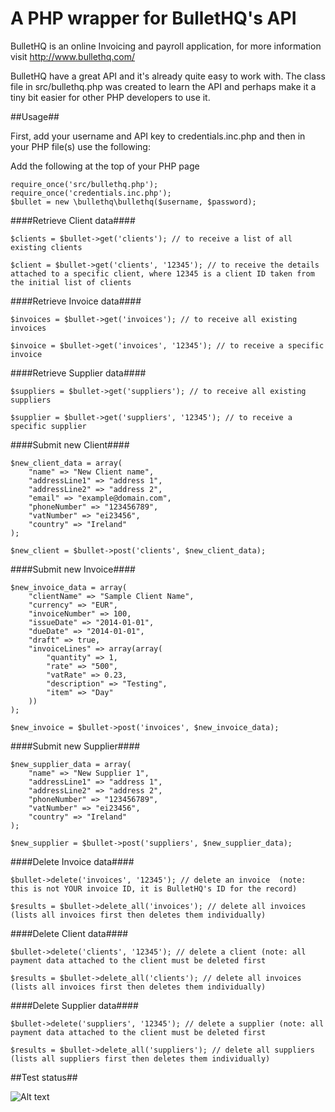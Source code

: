 A PHP wrapper for BulletHQ's API
================================

BulletHQ is an online Invoicing and payroll application, for more information visit http://www.bullethq.com/

BulletHQ have a great API and it's already quite easy to work with.
The class file in src/bullethq.php was created to learn the API and perhaps make it a tiny bit easier for other PHP developers to use it.

##Usage##

First, add your username and API key to credentials.inc.php and then in your PHP file(s) use the following:

Add the following at the top of your PHP page

	require_once('src/bullethq.php');
	require_once('credentials.inc.php');
	$bullet = new \bullethq\bullethq($username, $password);

####Retrieve Client data####

    $clients = $bullet->get('clients'); // to receive a list of all existing clients

	$client = $bullet->get('clients', '12345'); // to receive the details attached to a specific client, where 12345 is a client ID taken from the initial list of clients

####Retrieve Invoice data####

	$invoices = $bullet->get('invoices'); // to receive all existing invoices

	$invoice = $bullet->get('invoices', '12345'); // to receive a specific invoice

####Retrieve Supplier data####

	$suppliers = $bullet->get('suppliers'); // to receive all existing suppliers

	$supplier = $bullet->get('suppliers', '12345'); // to receive a specific supplier

####Submit new Client####

	$new_client_data = array(
	    "name" => "New Client name",
	    "addressLine1" => "address 1",
	    "addressLine2" => "address 2",
	    "email" => "example@domain.com",
	    "phoneNumber" => "123456789",
	    "vatNumber" => "ei23456",
	    "country" => "Ireland"
	);

	$new_client = $bullet->post('clients', $new_client_data);

####Submit new Invoice####

	$new_invoice_data = array(
	    "clientName" => "Sample Client Name",
	    "currency" => "EUR",
	    "invoiceNumber" => 100,
	    "issueDate" => "2014-01-01",
	    "dueDate" => "2014-01-01",
	    "draft" => true,
	    "invoiceLines" => array(array(
	        "quantity" => 1,
	        "rate" => "500",
	        "vatRate" => 0.23,
	        "description" => "Testing",
	        "item" => "Day"
	    ))
	);
	
	$new_invoice = $bullet->post('invoices', $new_invoice_data);

####Submit new Supplier####

	$new_supplier_data = array(
	    "name" => "New Supplier 1",
	    "addressLine1" => "address 1",
	    "addressLine2" => "address 2",
	    "phoneNumber" => "123456789",
	    "vatNumber" => "ei23456",
	    "country" => "Ireland"
	);
	
	$new_supplier = $bullet->post('suppliers', $new_supplier_data);

####Delete Invoice data####

	$bullet->delete('invoices', '12345'); // delete an invoice  (note: this is not YOUR invoice ID, it is BulletHQ's ID for the record)

	$results = $bullet->delete_all('invoices'); // delete all invoices (lists all invoices first then deletes them individually)


####Delete Client data####

	$bullet->delete('clients', '12345'); // delete a client (note: all payment data attached to the client must be deleted first

	$results = $bullet->delete_all('clients'); // delete all invoices (lists all invoices first then deletes them individually)

####Delete Supplier data####

	$bullet->delete('suppliers', '12345'); // delete a supplier (note: all payment data attached to the client must be deleted first

	$results = $bullet->delete_all('suppliers'); // delete all suppliers (lists all suppliers first then deletes them individually)

##Test status##

![Alt text](https://www.codeship.io/projects/e6244400-6823-0131-e745-4e0bf8440b1e/status "Codeship Status")


